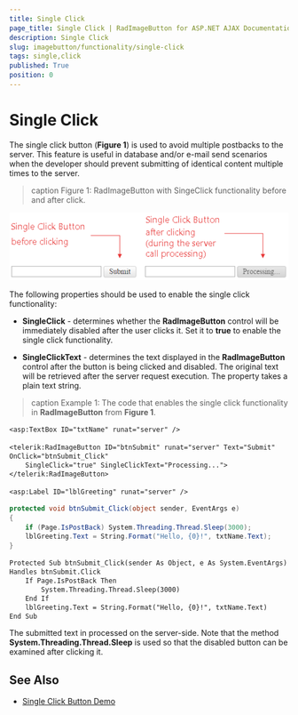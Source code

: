 ```yaml
---
title: Single Click
page_title: Single Click | RadImageButton for ASP.NET AJAX Documentation
description: Single Click
slug: imagebutton/functionality/single-click
tags: single,click
published: True
position: 0
---
```


# Single Click

The single click button (**Figure 1**) is used to avoid multiple postbacks to the server. This feature is useful in database and/or e-mail send scenarios when the developer should prevent submitting of identical content multiple times to the server.

>caption Figure 1: RadImageButton with SingeClick functionality before and after click.

![button-single-click](images/button-single-click.png)

The following properties should be used to enable the single click functionality:

* **SingleClick** - determines whether the **RadImageButton** control will be immediately disabled after the user clicks it. Set it to **true** to enable the single click functionality.

* **SingleClickText** - determines the text displayed in the **RadImageButton** control after the button is being clicked and disabled. The original text will be retrieved after the server request execution. The property takes a plain text string.

>caption Example 1: The code that enables the single click functionality in **RadImageButton** from **Figure 1**.

````ASP.NET
<asp:TextBox ID="txtName" runat="server" />

<telerik:RadImageButton ID="btnSubmit" runat="server" Text="Submit" OnClick="btnSubmit_Click"
	SingleClick="true" SingleClickText="Processing...">
</telerik:RadImageButton>

<asp:Label ID="lblGreeting" runat="server" />
````

````C#
protected void btnSubmit_Click(object sender, EventArgs e)
{
	if (Page.IsPostBack) System.Threading.Thread.Sleep(3000);
	lblGreeting.Text = String.Format("Hello, {0}!", txtName.Text);
}
````
````VB
Protected Sub btnSubmit_Click(sender As Object, e As System.EventArgs) Handles btnSubmit.Click
	If Page.IsPostBack Then
		System.Threading.Thread.Sleep(3000)
	End If
	lblGreeting.Text = String.Format("Hello, {0}!", txtName.Text)
End Sub
````

The submitted text in processed on the server-side. Note that the method **System.Threading.Thread.Sleep**	is used so that the disabled button can be examined after clicking it.

## See Also

 * [Single Click Button Demo](http://demos.telerik.com/aspnet-ajax/imagebutton/examples/singleclick/defaultcs.aspx)
